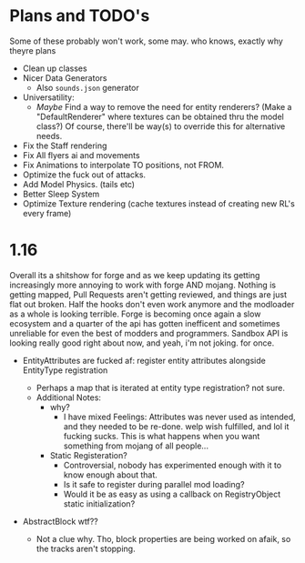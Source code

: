 Plans and TODO's
================
Some of these probably won't work, some may. who knows, exactly why theyre plans

- Clean up classes
- Nicer Data Generators
    - Also `sounds.json` generator
- Universatility:
    - *Maybe* Find a way to remove the need for entity renderers?
      (Make a "DefaultRenderer" where textures can be obtained thru the model class?) Of course, there'll be way(s) to
      override this for alternative needs.
- Fix the Staff rendering
- Fix All flyers ai and movements
- Fix Animations to interpolate TO positions, not FROM.
- Optimize the fuck out of attacks. 
- Add Model Physics. (tails etc)
- Better Sleep System
- Optimize Texture rendering (cache textures instead of creating new RL's every frame)

1.16
====
Overall its a shitshow for forge and as we keep updating its getting increasingly more annoying to work with
forge AND mojang. Nothing is getting mapped, Pull Requests aren't getting reviewed, and things are just flat out broken.
Half the hooks don't even work anymore and the modloader as a whole is looking terrible.
Forge is becoming once again a slow ecosystem and a quarter of the api has gotten inefficent and
sometimes unreliable for even the best of modders and programmers.
Sandbox API is looking really good right about now, and yeah, i'm not joking. for once.

- EntityAttributes are fucked af: register entity attributes alongside EntityType registration
    - Perhaps a map that is iterated at entity type registration? not sure.
    - Additional Notes:
        - why?
            - I have mixed Feelings: Attributes was never used as intended, and they needed to be re-done.
            welp wish fulfilled, and lol it fucking sucks. This is what happens when you want something from mojang
            of all people...
        - Static Registeration?
            - Controversial, nobody has experimented enough with it to know enough about that.
            - Is it safe to register during parallel mod loading?
            - Would it be as easy as using a callback on RegistryObject static initialization?

- AbstractBlock wtf??
    - Not a clue why. Tho, block properties are being worked on afaik, so the tracks aren't stopping.
